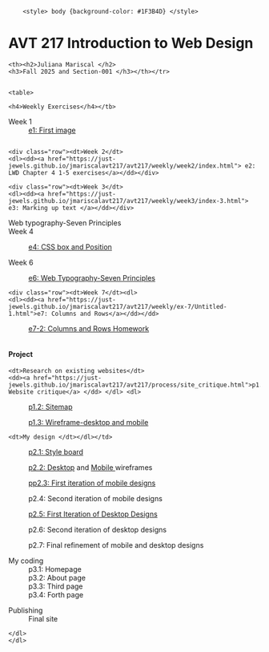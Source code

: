 

<html>
	<head> 
		
		<style> body {background-color: #1F3B4D} </style>
		 
<meta charset="UTF-8">
<link rel="stylesheet" href="homepage-style.css">

</head>

<body>
<div class="title-container"><span class="title-bottom">
	<h1>AVT 217 Introduction to Web Design</h1></span> </div>
<param value="1000px"><div class="title-container">

		
	<th><h2>Juliana Mariscal </h2>
	<h3>Fall 2025 and Section-001 </h3></th></tr>

<div class="weekly">
  <div class="column">

	<table> 
<tb>

	<h4>Weekly Exercises</h4></tb>

<tb><dl><div class="bodies"><span class= "text-wrapper-bottom">
	<div class="row"><dt>Week 1</dt> 
    <dd><a href="https://just-jewels.github.io/jmariscalavt217/avt217/weekly/Week%201/ghost_remix_desktop.png"> e1: First image</a></dd></dl></div>

	


	<div class="row"><dt>Week 2</dt>
	<dl><dd><a href="https://just-jewels.github.io/jmariscalavt217/avt217/weekly/week2/index.html"> e2: LWD Chapter 4 1-5 exercises</a></dd></div>
</dl>
    


	<div class="row"><dt>Week 3</dt>
	<dl><dd><a href="https://just-jewels.github.io/jmariscalavt217/avt217/weekly/week3/index-3.html"> e3: Marking up text </a></dd></div>
</dl>

<div class="row"><dt>Web typography-Seven Principles</dt>
	<dt>Week 4</dt>
	<dl><dd><a href="https://just-jewels.github.io/jmariscalavt217/avt217/weekly/Week%206/index.html">e4: CSS box and Position</a></dd>
</dl></div>

<div class="row"><dt>Week 6</dt><dl>
	<dl><dd> <a href="https://just-jewels.github.io/jmariscalavt217/avt217/weekly/week4/exercise4-midterm.html"> e6: Web Typography-Seven Principles </a> </dd></dl></div>

	<div class="row"><dt>Week 7</dt><dl>
	<dl><dd><a href="https://just-jewels.github.io/jmariscalavt217/avt217/weekly/ex-7/Untitled-1.html">e7: Columns and Rows</a></dd></dd>
<dd><dl><a href="https://just-jewels.github.io/jmariscalavt217/avt217/weekly/e7-2/e7-2-homework.html"> e7-2: Columns and Rows Homework </a></dl><dd></div>


</div>

  

<!-- weekly ends-->
<div id="project"><div class="row">
  <div class="column"><tb>
<tr><h4>Project</h4><div class="bodies"><span class= "text-wrapper-bottom">
<dl><dl><dl>

	<dt>Research on existing websites</dt>
    <dd><a href="https://just-jewels.github.io/jmariscalavt217/avt217/process/site_critique.html">p1.1: Website critique</a> </dd> </dl> <dl>
  <dd><a href="https://just-jewels.github.io/jmariscalavt217/avt217/process/P1-2-Ironmouse-Webpage-Live.html"> p1.2: Sitemap </a></dd></dl> <dl>
	<dd><a href="https://just-jewels.github.io/jmariscalavt217/avt217/process/p1-3-wires.html"> p1.3: Wireframe-desktop and mobile </a></dd>
</dl>
<dl> 

	<dt>My design </dt></dl></td>
   <dl><dd><a href="https://just-jewels.github.io/jmariscalavt217/avt217/process/Project-2.1.html">p2.1: Style board </a></dd>
<dl> <dd><a href="https://just-jewels.github.io/jmariscalavt217/avt217/process/p2.2-wire.html">p2.2: Desktop</a> and <a href="https://just-jewels.github.io/jmariscalavt217/avt217/process/mobile-p2.html">Mobile </a>wireframes</dd> </dl>
<dl> <dd><a href="https://just-jewels.github.io/jmariscalavt217/avt217/process/project%202.4/p2.3.html"> pp2.3: First iteration of mobile designs </a> </dd> </dl>
<dl> <dd>p2.4: Second iteration of mobile designs</dd> </dl>
<dl> <dd><a href="https://just-jewels.github.io/jmariscalavt217/avt217/process/p2.4-desktop/uyuniweb.html"> p2.5: First Iteration of Desktop Designs</a></dd> </dl></dl>
<dl>	<dd>p2.6: Second iteration of desktop designs</dd> </dl>
<dl> <dd>p2.7: Final refinement of mobile and desktop designs</dd> </dl>
<dl>
	<dt>My coding </dt>
    <dd>p3.1: Homepage</dd>
    <dd>p3.2: About page</dd>
    <dd>p3.3: Third page</dd>
	<dd>p3.4: Forth page</dd>

</dl>
	
<dl>
	<dt>Publishing</dt>
    <dd>Final site</dd>
</dl></table>
	
	</dl>
	</dl>

	
